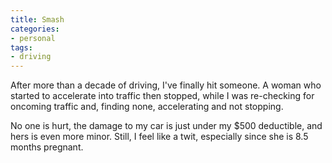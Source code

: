 ```yaml
---
title: Smash
categories:
- personal
tags:
- driving
---
```


After more than a decade of driving, I've finally hit someone.  A woman who started to accelerate into traffic then stopped, while I was re-checking for oncoming traffic and, finding none, accelerating and not stopping.

No one is hurt, the damage to my car is just under my $500 deductible, and hers is even more minor.  Still, I feel like a twit, especially since she is 8.5 months pregnant.
